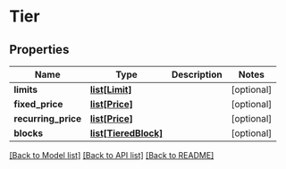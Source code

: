 # Tier

## Properties
Name | Type | Description | Notes
------------ | ------------- | ------------- | -------------
**limits** | [**list[Limit]**](Limit.md) |  | [optional] 
**fixed_price** | [**list[Price]**](Price.md) |  | [optional] 
**recurring_price** | [**list[Price]**](Price.md) |  | [optional] 
**blocks** | [**list[TieredBlock]**](TieredBlock.md) |  | [optional] 

[[Back to Model list]](../README.md#documentation-for-models) [[Back to API list]](../README.md#documentation-for-api-endpoints) [[Back to README]](../README.md)

